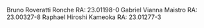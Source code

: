 Bruno Roveratti Ronche RA: 23.01198-0
Gabriel Vianna Maistro RA: 23.00327-8
Raphael Hiroshi Kameoka RA: 23.01277-3
